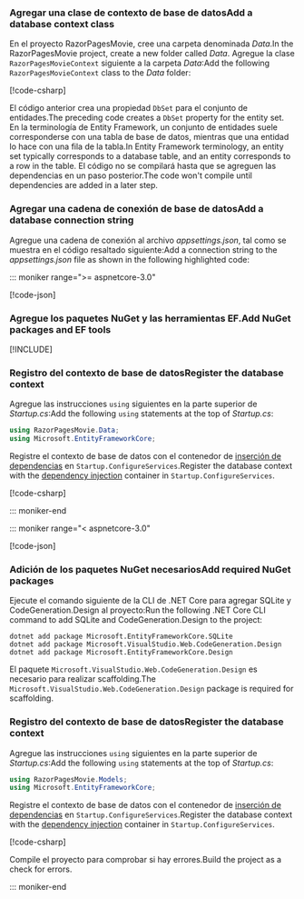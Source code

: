 <a name="dc"></a>

### <a name="add-a-database-context-class"></a><span data-ttu-id="6aa40-101">Agregar una clase de contexto de base de datos</span><span class="sxs-lookup"><span data-stu-id="6aa40-101">Add a database context class</span></span>

<span data-ttu-id="6aa40-102">En el proyecto RazorPagesMovie, cree una carpeta denominada *Data*.</span><span class="sxs-lookup"><span data-stu-id="6aa40-102">In the RazorPagesMovie project, create a new folder called *Data*.</span></span> <span data-ttu-id="6aa40-103">Agregue la clase `RazorPagesMovieContext` siguiente a la carpeta *Data*:</span><span class="sxs-lookup"><span data-stu-id="6aa40-103">Add the following `RazorPagesMovieContext` class to the *Data* folder:</span></span>

[!code-csharp[](~/tutorials/razor-pages/razor-pages-start/sample/RazorPagesMovie30/Data/RazorPagesMovieContext.cs)]

<span data-ttu-id="6aa40-104">El código anterior crea una propiedad `DbSet` para el conjunto de entidades.</span><span class="sxs-lookup"><span data-stu-id="6aa40-104">The preceding code creates a `DbSet` property for the entity set.</span></span> <span data-ttu-id="6aa40-105">En la terminología de Entity Framework, un conjunto de entidades suele corresponderse con una tabla de base de datos, mientras que una entidad lo hace con una fila de la tabla.</span><span class="sxs-lookup"><span data-stu-id="6aa40-105">In Entity Framework terminology, an entity set typically corresponds to a database table, and an entity corresponds to a row in the table.</span></span> <span data-ttu-id="6aa40-106">El código no se compilará hasta que se agreguen las dependencias en un paso posterior.</span><span class="sxs-lookup"><span data-stu-id="6aa40-106">The code won't compile until dependencies are added in a later step.</span></span>

<a name="cs"></a>

### <a name="add-a-database-connection-string"></a><span data-ttu-id="6aa40-107">Agregar una cadena de conexión de base de datos</span><span class="sxs-lookup"><span data-stu-id="6aa40-107">Add a database connection string</span></span>

<span data-ttu-id="6aa40-108">Agregue una cadena de conexión al archivo *appsettings.json*, tal como se muestra en el código resaltado siguiente:</span><span class="sxs-lookup"><span data-stu-id="6aa40-108">Add a connection string to the *appsettings.json* file as shown in the following highlighted code:</span></span>

::: moniker range=">= aspnetcore-3.0"

[!code-json[](~/tutorials/razor-pages/razor-pages-start/sample/RazorPagesMovie30/appsettings_SQLite.json?highlight=10-12)]

### <a name="add-nuget-packages-and-ef-tools"></a><span data-ttu-id="6aa40-109">Agregue los paquetes NuGet y las herramientas EF.</span><span class="sxs-lookup"><span data-stu-id="6aa40-109">Add NuGet packages and EF tools</span></span>

[!INCLUDE[](~/includes/add-EF-NuGet-SQLite-CLI.md)]

<a name="reg"></a>

### <a name="register-the-database-context"></a><span data-ttu-id="6aa40-110">Registro del contexto de base de datos</span><span class="sxs-lookup"><span data-stu-id="6aa40-110">Register the database context</span></span>

<span data-ttu-id="6aa40-111">Agregue las instrucciones `using` siguientes en la parte superior de *Startup.cs*:</span><span class="sxs-lookup"><span data-stu-id="6aa40-111">Add the following `using` statements at the top of *Startup.cs*:</span></span>

```csharp
using RazorPagesMovie.Data;
using Microsoft.EntityFrameworkCore;
```

<span data-ttu-id="6aa40-112">Registre el contexto de base de datos con el contenedor de [inserción de dependencias](xref:fundamentals/dependency-injection) en `Startup.ConfigureServices`.</span><span class="sxs-lookup"><span data-stu-id="6aa40-112">Register the database context with the [dependency injection](xref:fundamentals/dependency-injection) container in `Startup.ConfigureServices`.</span></span>

[!code-csharp[](~/tutorials/razor-pages/razor-pages-start/sample/RazorPagesMovie30/Startup.cs?name=snippet_UseSqlite&highlight=11-12)]

::: moniker-end

::: moniker range="< aspnetcore-3.0"

[!code-json[](~/tutorials/razor-pages/razor-pages-start/sample/RazorPagesMovie/appsettings_SQLite.json?highlight=8-9)]

### <a name="add-required-nuget-packages"></a><span data-ttu-id="6aa40-113">Adición de los paquetes NuGet necesarios</span><span class="sxs-lookup"><span data-stu-id="6aa40-113">Add required NuGet packages</span></span>

<span data-ttu-id="6aa40-114">Ejecute el comando siguiente de la CLI de .NET Core para agregar SQLite y CodeGeneration.Design al proyecto:</span><span class="sxs-lookup"><span data-stu-id="6aa40-114">Run the following .NET Core CLI command to add SQLite and CodeGeneration.Design to the project:</span></span>

```dotnetcli
dotnet add package Microsoft.EntityFrameworkCore.SQLite
dotnet add package Microsoft.VisualStudio.Web.CodeGeneration.Design
dotnet add package Microsoft.EntityFrameworkCore.Design
```

<span data-ttu-id="6aa40-115">El paquete `Microsoft.VisualStudio.Web.CodeGeneration.Design` es necesario para realizar scaffolding.</span><span class="sxs-lookup"><span data-stu-id="6aa40-115">The `Microsoft.VisualStudio.Web.CodeGeneration.Design` package is required for scaffolding.</span></span>

<a name="reg"></a>

### <a name="register-the-database-context"></a><span data-ttu-id="6aa40-116">Registro del contexto de base de datos</span><span class="sxs-lookup"><span data-stu-id="6aa40-116">Register the database context</span></span>

<span data-ttu-id="6aa40-117">Agregue las instrucciones `using` siguientes en la parte superior de *Startup.cs*:</span><span class="sxs-lookup"><span data-stu-id="6aa40-117">Add the following `using` statements at the top of *Startup.cs*:</span></span>

```csharp
using RazorPagesMovie.Models;
using Microsoft.EntityFrameworkCore;
```

<span data-ttu-id="6aa40-118">Registre el contexto de base de datos con el contenedor de [inserción de dependencias](xref:fundamentals/dependency-injection) en `Startup.ConfigureServices`.</span><span class="sxs-lookup"><span data-stu-id="6aa40-118">Register the database context with the [dependency injection](xref:fundamentals/dependency-injection) container in `Startup.ConfigureServices`.</span></span>

[!code-csharp[](~/tutorials/razor-pages/razor-pages-start/sample/RazorPagesMovie22/Startup.cs?name=snippet_UseSqlite&highlight=11-12)]

<span data-ttu-id="6aa40-119">Compile el proyecto para comprobar si hay errores.</span><span class="sxs-lookup"><span data-stu-id="6aa40-119">Build the project as a check for errors.</span></span>

::: moniker-end
